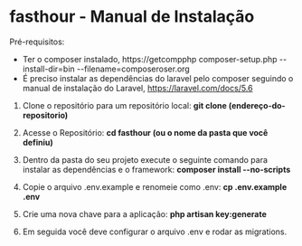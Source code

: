 # fasthour - Manual de Instalação

Pré-requisitos:
- Ter o composer instalado,
  https://getcompphp composer-setup.php --install-dir=bin --filename=composeroser.org
- É preciso instalar as  dependências do laravel pelo composer seguindo o manual de instalação do Laravel, 
  https://laravel.com/docs/5.6
  
1. Clone o repositório para um repositório local:
    **git clone (endereço-do-repositorio)**
2. Acesse o Repositório:
    **cd fasthour (ou o nome da pasta que você definiu)**

3. Dentro da pasta do seu projeto execute o seguinte comando para instalar as dependências e o framework:
    **composer install --no-scripts**

4. Copie o arquivo .env.example e renomeie como .env:
    **cp .env.example .env**

5. Crie uma nova chave para a aplicação:
    **php artisan key:generate**
    
6. Em seguida você deve configurar o arquivo .env e rodar as migrations.
